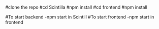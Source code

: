#clone the repo
#cd Scintilla
#npm install
#cd frontend
#npm install

#To start backend -npm start in Scintill
#To start frontend -npm start in frontend
